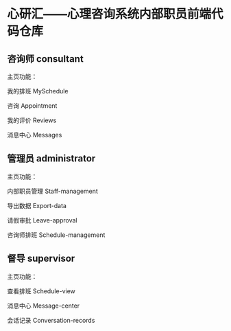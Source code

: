 # 心研汇——心理咨询系统内部职员前端代码仓库

## 咨询师 consultant

主页功能：

我的排班 MySchedule

咨询 Appointment

我的评价 Reviews

消息中心 Messages

## 管理员 administrator

主页功能：

内部职员管理 Staff-management

导出数据 Export-data

请假审批 Leave-approval

咨询师排班 Schedule-management

## 督导 supervisor

主页功能：

查看排班 Schedule-view

消息中心 Message-center

会话记录 Conversation-records


